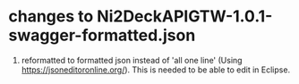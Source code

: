 # changes to Ni2DeckAPIGTW-1.0.1-swagger-formatted.json

1. reformatted to formatted json instead of 'all one line' (Using https://jsoneditoronline.org/). This is needed to be able to edit in Eclipse. 

